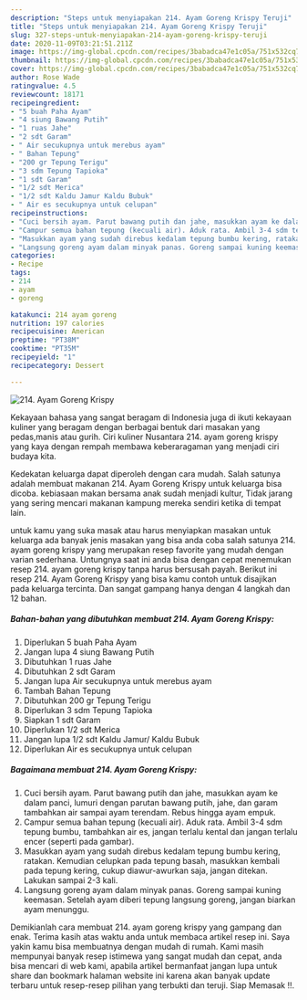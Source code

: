 ```yaml
---
description: "Steps untuk menyiapakan 214. Ayam Goreng Krispy Teruji"
title: "Steps untuk menyiapakan 214. Ayam Goreng Krispy Teruji"
slug: 327-steps-untuk-menyiapakan-214-ayam-goreng-krispy-teruji
date: 2020-11-09T03:21:51.211Z
image: https://img-global.cpcdn.com/recipes/3babadca47e1c05a/751x532cq70/214-ayam-goreng-krispy-foto-resep-utama.jpg
thumbnail: https://img-global.cpcdn.com/recipes/3babadca47e1c05a/751x532cq70/214-ayam-goreng-krispy-foto-resep-utama.jpg
cover: https://img-global.cpcdn.com/recipes/3babadca47e1c05a/751x532cq70/214-ayam-goreng-krispy-foto-resep-utama.jpg
author: Rose Wade
ratingvalue: 4.5
reviewcount: 18171
recipeingredient:
- "5 buah Paha Ayam"
- "4 siung Bawang Putih"
- "1 ruas Jahe"
- "2 sdt Garam"
- " Air secukupnya untuk merebus ayam"
- " Bahan Tepung"
- "200 gr Tepung Terigu"
- "3 sdm Tepung Tapioka"
- "1 sdt Garam"
- "1/2 sdt Merica"
- "1/2 sdt Kaldu Jamur Kaldu Bubuk"
- " Air es secukupnya untuk celupan"
recipeinstructions:
- "Cuci bersih ayam. Parut bawang putih dan jahe, masukkan ayam ke dalam panci, lumuri dengan parutan bawang putih, jahe, dan garam tambahkan air sampai ayam terendam. Rebus hingga ayam empuk."
- "Campur semua bahan tepung (kecuali air). Aduk rata. Ambil 3-4 sdm tepung bumbu, tambahkan air es, jangan terlalu kental dan jangan terlalu encer (seperti pada gambar)."
- "Masukkan ayam yang sudah direbus kedalam tepung bumbu kering, ratakan. Kemudian celupkan pada tepung basah, masukkan kembali pada tepung kering, cukup diawur-awurkan saja, jangan ditekan. Lakukan sampai 2-3 kali."
- "Langsung goreng ayam dalam minyak panas. Goreng sampai kuning keemasan. Setelah ayam diberi tepung langsung goreng, jangan biarkan ayam menunggu."
categories:
- Recipe
tags:
- 214
- ayam
- goreng

katakunci: 214 ayam goreng 
nutrition: 197 calories
recipecuisine: American
preptime: "PT38M"
cooktime: "PT35M"
recipeyield: "1"
recipecategory: Dessert

---
```



![214. Ayam Goreng Krispy](https://img-global.cpcdn.com/recipes/3babadca47e1c05a/751x532cq70/214-ayam-goreng-krispy-foto-resep-utama.jpg)

Kekayaan bahasa yang sangat beragam di Indonesia juga di ikuti kekayaan kuliner yang beragam dengan berbagai bentuk dari masakan yang pedas,manis atau gurih. Ciri kuliner Nusantara 214. ayam goreng krispy yang kaya dengan rempah membawa keberaragaman yang menjadi ciri budaya kita.


Kedekatan keluarga dapat diperoleh dengan cara mudah. Salah satunya adalah membuat makanan 214. Ayam Goreng Krispy untuk keluarga bisa dicoba. kebiasaan makan bersama anak sudah menjadi kultur, Tidak jarang yang sering mencari makanan kampung mereka sendiri ketika di tempat lain.



untuk kamu yang suka masak atau harus menyiapkan masakan untuk keluarga ada banyak jenis masakan yang bisa anda coba salah satunya 214. ayam goreng krispy yang merupakan resep favorite yang mudah dengan varian sederhana. Untungnya saat ini anda bisa dengan cepat menemukan resep 214. ayam goreng krispy tanpa harus bersusah payah.
Berikut ini resep 214. Ayam Goreng Krispy yang bisa kamu contoh untuk disajikan pada keluarga tercinta. Dan sangat gampang hanya dengan 4 langkah dan 12 bahan.


<!--inarticleads1-->

##### Bahan-bahan yang dibutuhkan membuat 214. Ayam Goreng Krispy:

1. Diperlukan 5 buah Paha Ayam
1. Jangan lupa 4 siung Bawang Putih
1. Dibutuhkan 1 ruas Jahe
1. Dibutuhkan 2 sdt Garam
1. Jangan lupa  Air secukupnya untuk merebus ayam
1. Tambah  Bahan Tepung
1. Dibutuhkan 200 gr Tepung Terigu
1. Diperlukan 3 sdm Tepung Tapioka
1. Siapkan 1 sdt Garam
1. Diperlukan 1/2 sdt Merica
1. Jangan lupa 1/2 sdt Kaldu Jamur/ Kaldu Bubuk
1. Diperlukan  Air es secukupnya untuk celupan




<!--inarticleads2-->

##### Bagaimana membuat  214. Ayam Goreng Krispy:

1. Cuci bersih ayam. Parut bawang putih dan jahe, masukkan ayam ke dalam panci, lumuri dengan parutan bawang putih, jahe, dan garam tambahkan air sampai ayam terendam. Rebus hingga ayam empuk.
1. Campur semua bahan tepung (kecuali air). Aduk rata. Ambil 3-4 sdm tepung bumbu, tambahkan air es, jangan terlalu kental dan jangan terlalu encer (seperti pada gambar).
1. Masukkan ayam yang sudah direbus kedalam tepung bumbu kering, ratakan. Kemudian celupkan pada tepung basah, masukkan kembali pada tepung kering, cukup diawur-awurkan saja, jangan ditekan. Lakukan sampai 2-3 kali.
1. Langsung goreng ayam dalam minyak panas. Goreng sampai kuning keemasan. Setelah ayam diberi tepung langsung goreng, jangan biarkan ayam menunggu.




Demikianlah cara membuat 214. ayam goreng krispy yang gampang dan enak. Terima kasih atas waktu anda untuk membaca artikel resep ini. Saya yakin kamu bisa membuatnya dengan mudah di rumah. Kami masih mempunyai banyak resep istimewa yang sangat mudah dan cepat, anda bisa mencari di web kami, apabila artikel bermanfaat jangan lupa untuk share dan bookmark halaman website ini karena akan banyak update terbaru untuk resep-resep pilihan yang terbukti dan teruji. Siap Memasak !!. 
